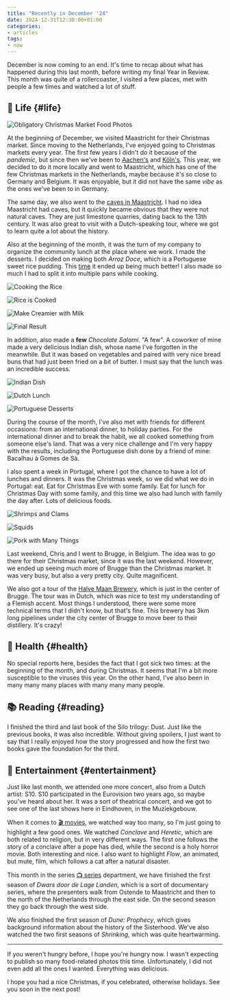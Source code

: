 ```yaml
---
title: "Recently in December '24"
date: 2024-12-31T12:30:00+01:00
categories:
- articles
tags:
- now
---
```


December is now coming to an end. It's time to recap about what has happened during this last month, before writing my final Year in Review. This month was quite of a rollercoaster, I visited a few places, met with people a few times and watched a lot of stuff.

<!--more-->

## 🍄 Life {#life}

![Obligatory Christmas Market Food Photos](cdn:/2024-12-maastricht-market-food?class=right)

At the beginning of December, we visited Maastricht for their Christmas market. Since moving to the Netherlands, I've enjoyed going to Christmas markets every year. The first few years I didn't do it because of the *pandemic*, but since then we've been to [Aachen's](/2022/12/22/aachen-weihnachtsmarkt/) and [Köln's](/2023/12/05/koln-christmas-markets/). This year, we decided to do it more locally and went to Maastricht, which has one of the few Christmas markets in the Netherlands, maybe because it's so close to Germany and Belgium. It was enjoyable, but it did not have the same *vibe* as the ones we've been to in Germany.

The same day, we also went to the [caves in Maastricht](https://en.wikipedia.org/wiki/Caves_of_Maastricht). I had no idea Maastricht had caves, but it quickly became obvious that they were not natural caves. They are just limestone quarries, dating back to the 13th century. It was also great to visit with a Dutch-speaking tour, where we got to learn quite a lot about the history.

Also at the beginning of the month, it was the turn of my company to organize the community lunch at the place where we work. I made the desserts. I decided on making both *Arroz Doce*, which is a Portuguese sweet rice pudding. This [time](/2023/01/28/when-the-rice-isnt-right/) it ended up being much better! I also made so much I had to split it into multiple pans while cooking.

<div class='fw fg' style='grid-template-columns: repeat(4, 1fr);'>

![Cooking the Rice](cdn:/2024-12-arroz-doce-1)

![Rice is Cooked](cdn:/2024-12-arroz-doce-2)

![Make Creamier with Milk](cdn:/2024-12-arroz-doce-3)

![Final Result](cdn:/2024-12-arroz-doce-4)

</div>

In addition, also made a **few** *Chocolate Salami*. "A few". A coworker of mine made a very delicious Indian dish, whose name I've forgotten in the meanwhile. But it was based on vegetables and paired with very nice bread buns that had just been fried on a bit of butter. I must say that the lunch was an incredible success.

<div class='fw fg' style='grid-template-columns: repeat(3, 1fr);'>

![Indian Dish](cdn:/2024-12-work-lunch-indian)

![Dutch Lunch](cdn:/2024-12-work-lunch-dutch)

![Portuguese Desserts](cdn:/2024-12-work-lunch-portuguese)

</div>

During the course of the month, I've also met with friends for different occasions: from an international dinner, to holiday parties. For the international dinner and to break the habit, we all cooked something from someone else's land. That was a very nice challenge and I'm very happy with the results, including the Portuguese dish done by a friend of mine: Bacalhau à Gomes de Sà.

I also spent a week in Portugal, where I got the chance to have a lot of lunches and dinners. It was the Christmas week, so we did what we do in Portugal: eat. Eat for Christmas Eve with some family. Eat for lunch for Christmas Day with some family, and this time we also had lunch with family the day after. Lots of delicious foods.

<div class='fw fg' style='grid-template-columns: repeat(3, 1fr);'>

![Shrimps and Clams](cdn:/2024-12-portugal-food-1)

![Squids](cdn:/2024-12-portugal-food-2)

![Pork with Many Things](cdn:/2024-12-portugal-food-3 "Pork meat with pineapple, chestnuts, sweet potato and many sides")

</div>

Last weekend, Chris and I went to Brugge, in Belgium. The idea was to go there for their Christmas market, since it was the last weekend. However, we ended up seeing much more of Brugge than the Christmas market. It was very busy, but also a very pretty city. Quite magnificent.

We also got a tour of the [Halve Maan Brewery](https://www.halvemaan.be/nl), which is just in the center of Brugge. The tour was in Dutch, which was nice to test my understanding of a Flemish accent. Most things I understood, there were some more technical terms that I didn't know, but that's fine. This brewery has 3km long pipelines under the city center of Brugge to move beer to their distillery. It's crazy!

## 💪 Health {#health}

No special reports here, besides the fact that I got sick two times: at the beginning of the month, and during Christmas. It seems that I'm a bit more susceptible to the viruses this year. On the other hand, I've also been in many many many places with many many many people.

## 📚 Reading {#reading}

I finished the third and last book of the Silo trilogy: Dust. Just like the previous books, it was also incredible. Without giving spoilers, I just want to say that I really enjoyed how the story progressed and how the first two books gave the foundation for the third.

## 🍿 Entertainment {#entertainment}

Just like last month, we attended one more concert, also from a Dutch artist: S10. S10 participated in the Eurovision two years ago, so maybe you've heard about her. It was a sort of theatrical concert, and we got to see one of the last shows here in Eindhoven, in the Muziekgebouw.

When it comes to [🎬 movies](/watches/#movies), we watched way too many, so I'm just going to highlight a few good ones. We watched *Conclave* and *Heretic*, which are both related to religion, but in very different ways. The first one follows the story of a conclave after a pope has died, while the second is a holy horror movie. Both interesting and nice. I also want to highlight *Flow*, an animated, but mute, film, which follows a cat after a natural disaster.

This month in the series [📺 series](/watches/#shows) department, we have finished the first season of *Dwars door de Lage Landen*, which is a sort of documentary series, where the presenters walk from Ostende to Maastricht and then to the north of the Netherlands through the east side. On the second season they go back through the west side.

We also finished the first season of *Dune: Prophecy*, which gives background information about the history of the Sisterhood. We've also watched the two first seasons of *Shrinking*, which was quite heartwarming.

<hr>

If you weren't hungry before, I hope you're hungry now. I wasn't expecting to publish so many food-related photos this time. Unfortunately, I did not even add all the ones I wanted. Everything was delicious.

I hope you had a nice Christmas, if you celebrated, otherwise holidays. See you soon in the next post!
